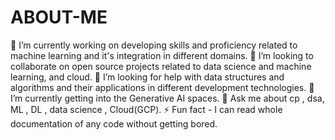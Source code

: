 # ABOUT-ME
🔭 I’m currently working on developing skills and proficiency related to machine learning and it's integration in different domains.
👯 I’m looking to collaborate on open source projects related to data science and machine learning, and cloud.
🤝 I’m looking for help with data structures and algorithms and their applications in different development technologies.
🌱 I’m currently getting into the Generative AI spaces.
💬 Ask me about cp , dsa, ML , DL , data science , Cloud(GCP).
⚡ Fun fact - I can read whole documentation of any code without getting bored.

